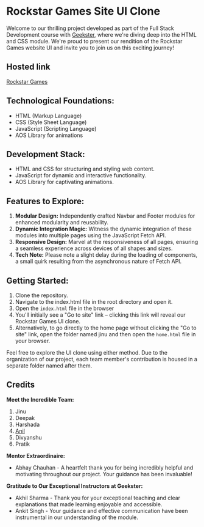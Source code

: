 # Rockstar Games Site UI Clone

Welcome to our thrilling project developed as part of the Full Stack Development course with [Geekster](https://www.geekster.in/), where we're diving deep into the HTML and CSS module. We're proud to present our rendition of the Rockstar Games website UI and invite you to join us on this exciting journey!

## Hosted link

[Rockstar Games](https://jinu-vijayan.github.io/rockstar-games-site-clone/jinu/home/home.html)

## Technological Foundations:

- HTML (Markup Language)
- CSS (Style Sheet Language)
- JavaScript (Scripting Language)
- AOS Library for animations

## Development Stack:

- HTML and CSS for structuring and styling web content.
- JavaScript for dynamic and interactive functionality.
- AOS Library for captivating animations.

## Features to Explore:

1. **Modular Design:** Independently crafted Navbar and Footer modules for enhanced modularity and reusability.
2. **Dynamic Integration Magic:** Witness the dynamic integration of these modules into multiple pages using the JavaScript Fetch API.
3. **Responsive Design:** Marvel at the responsiveness of all pages, ensuring a seamless experience across devices of all shapes and sizes.
4. **Tech Note:** Please note a slight delay during the loading of components, a small quirk resulting from the asynchronous nature of Fetch API.

## Getting Started:

1. Clone the repository.
2. Navigate to the index.html file in the root directory and open it.
3. Open the `index.html` file in the browser
4. You'll initially see a "Go to site" link – clicking this link will reveal our Rockstar Games UI clone.
5. Alternatively, to go directly to the home page without clicking the "Go to site" link, open the folder named jinu and then open the `home.html` file in your browser.

Feel free to explore the UI clone using either method. Due to the organization of our project, each team member's contribution is housed in a separate folder named after them.

## Credits

**Meet the Incredible Team:**

1. Jinu
2. Deepak
3. Harshada
4. [Anil](https://www.linkedin.com/in/kundala-anil-kumar-92052a1ba/)
5. Divyanshu
6. Pratik

**Mentor Extraordinaire:**

- Abhay Chauhan - A heartfelt thank you for being incredibly helpful and motivating throughout our project. Your guidance has been invaluable!

**Gratitude to Our Exceptional Instructors at Geekster:**

- Akhil Sharma - Thank you for your exceptional teaching and clear explanations that made learning enjoyable and accessible.
- Ankit Singh - Your guidance and effective communication have been instrumental in our understanding of the module.